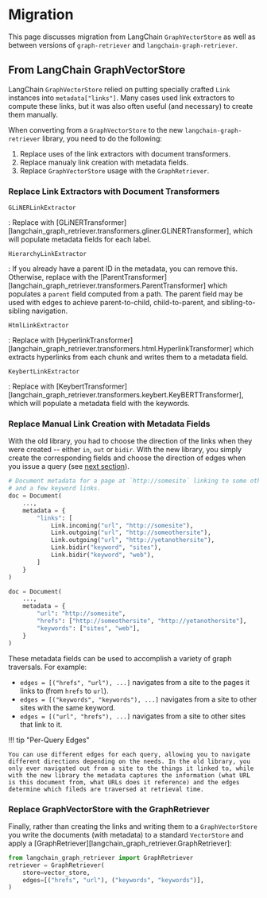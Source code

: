 # Migration

This page discusses migration from LangChain `GraphVectorStore` as well as between versions of `graph-retriever` and `langchain-graph-retriever`.

## From LangChain GraphVectorStore

LangChain `GraphVectorStore` relied on putting specially crafted `Link` instances into `metadata["links"]`. Many cases used link extractors to compute these links, but it was also often useful (and necessary) to create them manually.

When converting from a `GraphVectorStore` to the new `langchain-graph-retriever` library, you need to do the following:

1. Replace uses of the link extractors with document transformers.
2. Replace manualy link creation with metadata fields.
3. Replace `GraphVectorStore` usage with the `GraphRetriever`.

### Replace Link Extractors with Document Transformers

`GLiNERLinkExtractor`

: Replace with [GLiNERTransformer][langchain_graph_retriever.transformers.gliner.GLiNERTransformer], which will populate metadata fields for each label.

`HierarchyLinkExtractor`

: If you already have a parent ID in the metadata, you can remove this. Otherwise, replace with the [ParentTransformer][langchain_graph_retriever.transformers.ParentTransformer] which populates a `parent` field computed from a path. The parent field may be used with edges to achieve parent-to-child, child-to-parent, and sibling-to-sibling navigation.

`HtmlLinkExtractor`

: Replace with [HyperlinkTransformer][langchain_graph_retriever.transformers.html.HyperlinkTransformer] which extracts hyperlinks from each chunk and writes them to a metadata field.

`KeybertLinkExtractor`

: Replace with [KeybertTransformer][langchain_graph_retriever.transformers.keybert.KeyBERTTransformer], which will populate a metadata field with the keywords.

### Replace Manual Link Creation with Metadata Fields

With the old library, you had to choose the direction of the links when they were created -- either `in`, `out` or `bidir`. With the new library, you simply create the corresponding fields and choose the direction of edges when you issue a query (see [next section](#replace-graphvectorstore-with-the-graphretriever)).

```py title="GraphVectorStore Links (Old)"
# Document metadata for a page at `http://somesite` linking to some other URLs
# and a few keyword links.
doc = Document(
    ...,
    metadata = {
        "links": [
            Link.incoming("url", "http://somesite"),
            Link.outgoing("url", "http://someothersite"),
            Link.outgoing("url", "http://yetanothersite"),
            Link.bidir("keyword", "sites"),
            Link.bidir("keyword", "web"),
        ]
    }
)

```

```py title="LangChain Graph Retriever (New)"
doc = Document(
    ...,
    metadata = {
        "url": "http://somesite",
        "hrefs": ["http://someothersite", "http://yetanothersite"],
        "keywords": ["sites", "web"],
    }
)
```

These metadata fields can be used to accomplish a variety of graph traversals. For example:

* `edges = [("hrefs", "url"), ...]` navigates from a site to the pages it links to (from `hrefs` to `url`).
* `edges = [("keywords", "keywords"), ...]` navigates from a site to other sites with the same keyword.
* `edges = [("url", "hrefs"), ...]` navigates from a site to other sites that link to it.

!!! tip "Per-Query Edges"

    You can use different edges for each query, allowing you to navigate different directions depending on the needs. In the old library, you only ever navigated out from a site to the things it linked to, while with the new library the metadata captures the information (what URL is this document from, what URLs does it reference) and the edges determine which fileds are traversed at retrieval time.

### Replace GraphVectorStore with the GraphRetriever

Finally, rather than creating the links and writing them to a `GraphVectorStore` you write the documents (with metadata) to a standard `VectorStore` and apply a [GraphRetriever][langchain_graph_retriever.GraphRetriever]:

```py title="LangChain Graph Retriever (New)"
from langchain_graph_retriever import GraphRetriever
retriever = GraphRetriever(
    store=vector_store,
    edges=[("hrefs", "url"), ("keywords", "keywords")],
)
```